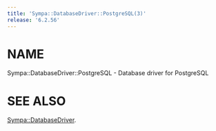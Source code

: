 ```yaml
---
title: 'Sympa::DatabaseDriver::PostgreSQL(3)'
release: '6.2.56'
---
```


# NAME

Sympa::DatabaseDriver::PostgreSQL - Database driver for PostgreSQL

# SEE ALSO

[Sympa::DatabaseDriver](./Sympa-DatabaseDriver.3.md).
